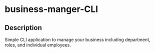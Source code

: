 # business-manger-CLI

## Description
Simple CLI application to manage your business including department, roles, and individual employees. 
